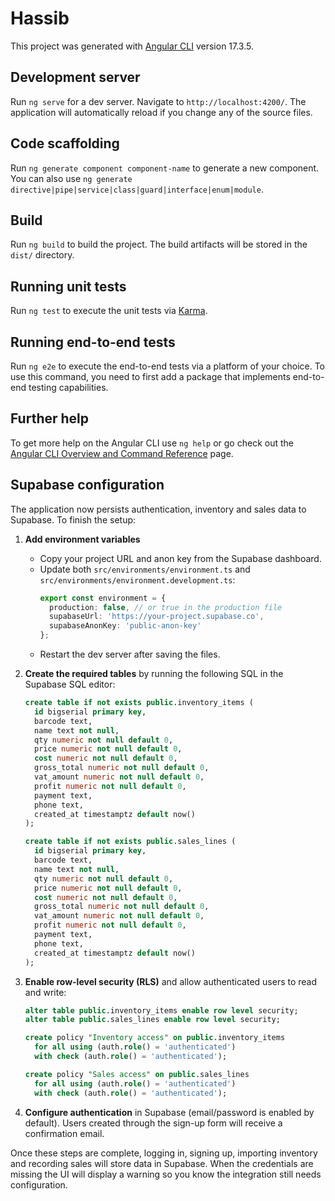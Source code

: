 # Hassib

This project was generated with [Angular CLI](https://github.com/angular/angular-cli) version 17.3.5.

## Development server

Run `ng serve` for a dev server. Navigate to `http://localhost:4200/`. The application will automatically reload if you change any of the source files.

## Code scaffolding

Run `ng generate component component-name` to generate a new component. You can also use `ng generate directive|pipe|service|class|guard|interface|enum|module`.

## Build

Run `ng build` to build the project. The build artifacts will be stored in the `dist/` directory.

## Running unit tests

Run `ng test` to execute the unit tests via [Karma](https://karma-runner.github.io).

## Running end-to-end tests

Run `ng e2e` to execute the end-to-end tests via a platform of your choice. To use this command, you need to first add a package that implements end-to-end testing capabilities.

## Further help

To get more help on the Angular CLI use `ng help` or go check out the [Angular CLI Overview and Command Reference](https://angular.io/cli) page.

## Supabase configuration

The application now persists authentication, inventory and sales data to Supabase. To finish the setup:

1. **Add environment variables**
   - Copy your project URL and anon key from the Supabase dashboard.
   - Update both `src/environments/environment.ts` and `src/environments/environment.development.ts`:
     ```ts
     export const environment = {
       production: false, // or true in the production file
       supabaseUrl: 'https://your-project.supabase.co',
       supabaseAnonKey: 'public-anon-key'
     };
     ```
   - Restart the dev server after saving the files.

2. **Create the required tables** by running the following SQL in the Supabase SQL editor:
   ```sql
   create table if not exists public.inventory_items (
     id bigserial primary key,
     barcode text,
     name text not null,
     qty numeric not null default 0,
     price numeric not null default 0,
     cost numeric not null default 0,
     gross_total numeric not null default 0,
     vat_amount numeric not null default 0,
     profit numeric not null default 0,
     payment text,
     phone text,
     created_at timestamptz default now()
   );

   create table if not exists public.sales_lines (
     id bigserial primary key,
     barcode text,
     name text not null,
     qty numeric not null default 0,
     price numeric not null default 0,
     cost numeric not null default 0,
     gross_total numeric not null default 0,
     vat_amount numeric not null default 0,
     profit numeric not null default 0,
     payment text,
     phone text,
     created_at timestamptz default now()
   );
   ```

3. **Enable row-level security (RLS)** and allow authenticated users to read and write:
   ```sql
   alter table public.inventory_items enable row level security;
   alter table public.sales_lines enable row level security;

   create policy "Inventory access" on public.inventory_items
     for all using (auth.role() = 'authenticated')
     with check (auth.role() = 'authenticated');

   create policy "Sales access" on public.sales_lines
     for all using (auth.role() = 'authenticated')
     with check (auth.role() = 'authenticated');
   ```

4. **Configure authentication** in Supabase (email/password is enabled by default). Users created through the sign-up form will receive a confirmation email.

Once these steps are complete, logging in, signing up, importing inventory and recording sales will store data in Supabase. When the credentials are missing the UI will display a warning so you know the integration still needs configuration.
